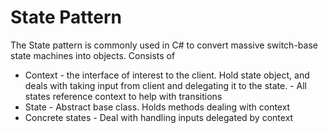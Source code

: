 ﻿# State Pattern
The State pattern is commonly used in C# to convert massive switch-base state machines into objects.
Consists of
* Context - the interface of interest to the client. Hold state object, and deals with taking input from client and delegating it to the state.
          - All states reference context to help with transitions
* State   - Abstract base class. Holds methods dealing with context
* Concrete states - Deal with handling inputs delegated by context